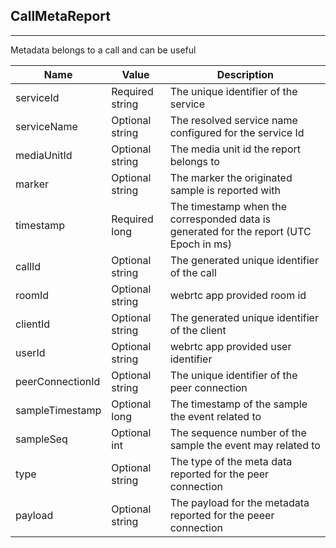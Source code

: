 ## CallMetaReport
---


Metadata belongs to a call and can be useful


Name | Value | Description 
--- | --- | ---
serviceId | Required string | The unique identifier of the service
serviceName | Optional string | The resolved service name configured for the service Id
mediaUnitId | Optional string | The media unit id the report belongs to
marker | Optional string | The marker the originated sample is reported with
timestamp | Required long | The timestamp when the corresponded data is generated for the report (UTC Epoch in ms)
callId | Optional string | The generated unique identifier of the call
roomId | Optional string | webrtc app provided room id
clientId | Optional string | The generated unique identifier of the client
userId | Optional string | webrtc app provided user identifier
peerConnectionId | Optional string | The unique identifier of the peer connection
sampleTimestamp | Optional long | The timestamp of the sample the event related to
sampleSeq | Optional int | The sequence number of the sample the event may related to
type | Optional string | The type of the meta data reported for the peer connection
payload | Optional string | The payload for the metadata reported for the peeer connection